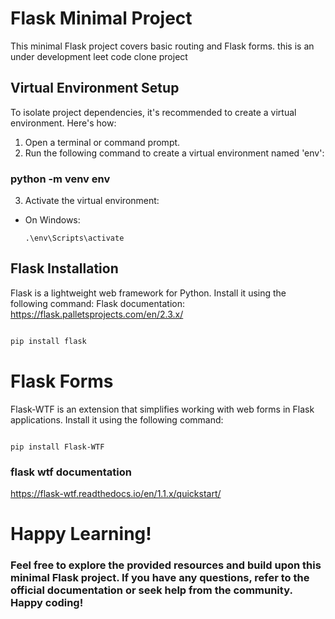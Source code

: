 # Flask Minimal Project

This minimal Flask project covers basic routing and Flask forms.
this is an under development leet code clone project

## Virtual Environment Setup

To isolate project dependencies, it's recommended to create a virtual environment. Here's how:

1. Open a terminal or command prompt.
2. Run the following command to create a virtual environment named 'env':
### python -m venv env


3. Activate the virtual environment:

- On Windows:

  ```
  .\env\Scripts\activate
  
  ```

## Flask Installation

Flask is a lightweight web framework for Python. Install it using the following command:
Flask documentation: https://flask.palletsprojects.com/en/2.3.x/
```bash

pip install flask

```
# Flask Forms
Flask-WTF is an extension that simplifies working with web forms in Flask applications. Install it using the following command:

```

pip install Flask-WTF

```

### flask wtf documentation 
https://flask-wtf.readthedocs.io/en/1.1.x/quickstart/


# Happy Learning!
### Feel free to explore the provided resources and build upon this minimal Flask project. If you have any questions, refer to the official documentation or seek help from the community. Happy coding!

